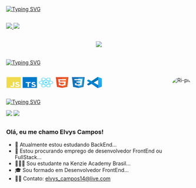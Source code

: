 [![Typing SVG](https://readme-typing-svg.herokuapp.com?font=Aboreto&size=35&pause=1000&color=00D0FF&width=600&lines=Welcome+To+My+Profile)](https://git.io/typing-svg)

##

<div>
<a href="https://github.com/RichardLimaDxD">

<img heigth="180em" src="https://github-readme-stats-sigma-five.vercel.app/api?username=ElvysCampos&show_icons=true&theme=tokyonight" />
<img heigth="180em" src="https://github-readme-stats-sigma-five.vercel.app/api/top-langs/?username=ElvysCampos&layout=compact&langs_count=8&theme=tokyonight" />

<div/>


 
  
<br/>
  
<p align="center"><img src="https://profile-counter.glitch.me/ElvysCampos/count.svg" /></p>
  
##
  
[![Typing SVG](https://readme-typing-svg.herokuapp.com?font=Aboreto&size=35&pause=1000&color=00D0FF&width=600&lines=Languages+and+Tools)](https://git.io/typing-svg)

<div style="display: inline_block"><br>
  <img align="center" alt="Ri-Js" height="30" width="40" src="https://raw.githubusercontent.com/devicons/devicon/master/icons/javascript/javascript-plain.svg">
  <img align="center" alt="Ri-Ts" height="30" width="40" src="https://raw.githubusercontent.com/devicons/devicon/master/icons/typescript/typescript-plain.svg">
  <img align="center" alt="Ri-React" height="30" width="40" src="https://raw.githubusercontent.com/devicons/devicon/master/icons/react/react-original.svg">
  <img align="center" alt="Ri-HTML" height="30" width="40" src="https://raw.githubusercontent.com/devicons/devicon/master/icons/html5/html5-original.svg">
  <img align="center" alt="Ri-CSS" height="30" width="40" src="https://raw.githubusercontent.com/devicons/devicon/master/icons/css3/css3-original.svg">
  <img align="center" alt="VSCODE" height="30" width="40"  src="https://github.com/devicons/devicon/blob/master/icons/vscode/vscode-original.svg" />
  <img align="right" alt="Ri-pic" height="250" style="border-radius:50px"  src="https://static.wikia.nocookie.net/grandsummoners_gamepedia_en/images/f/f2/Rimuru_%28Sime-form%29_Full_Art.png/revision/latest?cb=20190218135839?width=676&height=976">
</div>

##

[![Typing SVG](https://readme-typing-svg.herokuapp.com?font=Aboreto&size=35&pause=1000&color=00D0FF&width=600&lines=Connect+With+Me)](https://git.io/typing-svg)
  
<div>

<a href = "mailto:elvys_campos14@live.com"><img src="https://img.shields.io/badge/Microsoft_Outlook-0078D4?style=for-the-badge&logo=microsoft-outlook&logoColor=white" target="_blank"></a>
<a href="https://www.linkedin.com/in/elvyscampos/" target="_blank"><img src="https://img.shields.io/badge/-LinkedIn-%230077B5?style=for-the-badge&logo=linkedin&logoColor=white" target="_blank"></a> 

<div/>
  
##
  
  ### Olá, eu  me chamo Elvys Campos!
- 🌱 Atualmente estou estudando BackEnd...
- 👯 Estou procurando emprego de desenvolvedor FrontEnd ou FullStack...
- 👨🏽‍💻 Sou estudante na Kenzie Academy Brasil...
- 🎓 Sou formado em Desenvolvedor FrontEnd...
- 👋🏻 Contato: elvys_campos14@live.com  
